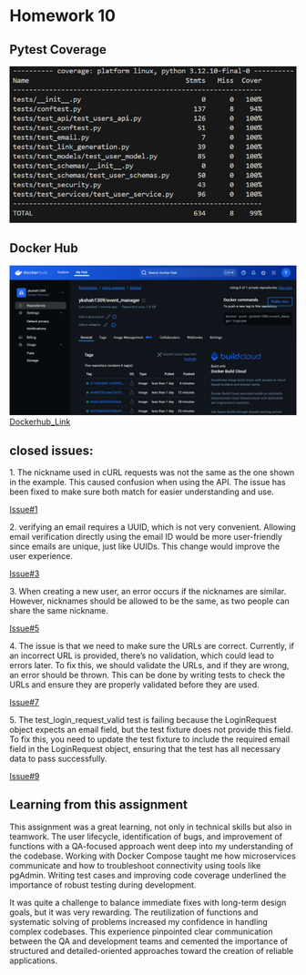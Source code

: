 # Homework 10

## Pytest Coverage
![coverage](https://github.com/yash-kamlesh-shah/yash-kamlesh-shah-IS601-Homework10-Spring2025-yks/blob/main/Homework10_Coverage.png)

## Docker Hub
![dockerhub](https://github.com/yash-kamlesh-shah/yash-kamlesh-shah-IS601-Homework10-Spring2025-yks/blob/main/Homework10_Dockerhub.png)
[Dockerhub_Link](https://hub.docker.com/repository/docker/ykshah1309/event_manager/general)

## closed issues:
1\. The nickname used in cURL requests was not the same as the one shown in the example. This caused confusion when using the API. The issue has been fixed to make sure both match for easier understanding and use.

[Issue#1](https://github.com/yash-kamlesh-shah/yash-kamlesh-shah-IS601-Homework10-Spring2025-yks/issues/1)

2\. verifying an email requires a UUID, which is not very convenient. Allowing email verification directly using the email ID would be more user-friendly since emails are unique, just like UUIDs. This change would improve the user experience.

[Issue#3](https://github.com/yash-kamlesh-shah/yash-kamlesh-shah-IS601-Homework10-Spring2025-yks/issues/3)

3\. When creating a new user, an error occurs if the nicknames are similar. However, nicknames should be allowed to be the same, as two people can share the same nickname.

[Issue#5](https://github.com/yash-kamlesh-shah/yash-kamlesh-shah-IS601-Homework10-Spring2025-yks/issues/5)

4\. The issue is that we need to make sure the URLs are correct. Currently, if an incorrect URL is provided, there’s no validation, which could lead to errors later. To fix this, we should validate the URLs, and if they are wrong, an error should be thrown. This can be done by writing tests to check the URLs and ensure they are properly validated before they are used.

[Issue#7](https://github.com/yash-kamlesh-shah/yash-kamlesh-shah-IS601-Homework10-Spring2025-yks/issues/7)

5\. The test_login_request_valid test is failing because the LoginRequest object expects an email field, but the test fixture does not provide this field. To fix this, you need to update the test fixture to include the required email field in the LoginRequest object, ensuring that the test has all necessary data to pass successfully.

[Issue#9](https://github.com/yash-kamlesh-shah/yash-kamlesh-shah-IS601-Homework10-Spring2025-yks/issues/9)



## Learning from this assignment

This assignment was a great learning, not only in technical skills but also in teamwork. The user lifecycle, identification of bugs, and improvement of functions with a QA-focused approach went deep into my understanding of the codebase. Working with Docker Compose taught me how microservices communicate and how to troubleshoot connectivity using tools like pgAdmin. Writing test cases and improving code coverage underlined the importance of robust testing during development.

It was quite a challenge to balance immediate fixes with long-term design goals, but it was very rewarding. The reutilization of functions and systematic solving of problems increased my confidence in handling complex codebases. This experience pinpointed clear communication between the QA and development teams and cemented the importance of structured and detailed-oriented approaches toward the creation of reliable applications.
